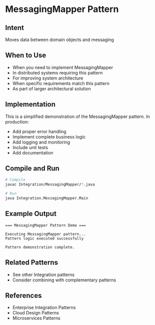 # MessagingMapper Pattern

## Intent
Moves data between domain objects and messaging

## When to Use
- When you need to implement MessagingMapper
- In distributed systems requiring this pattern
- For improving system architecture
- When specific requirements match this pattern
- As part of larger architectural solution

## Implementation
This is a simplified demonstration of the MessagingMapper pattern. In production:
- Add proper error handling
- Implement complete business logic
- Add logging and monitoring
- Include unit tests
- Add documentation

## Compile and Run
```bash
# Compile
javac Integration/MessagingMapper/*.java

# Run
java Integration.MessagingMapper.Main
```

## Example Output
```
=== MessagingMapper Pattern Demo ===

Executing MessagingMapper pattern...
Pattern logic executed successfully

Pattern demonstration complete.
```

## Related Patterns
- See other Integration patterns
- Consider combining with complementary patterns

## References
- Enterprise Integration Patterns
- Cloud Design Patterns
- Microservices Patterns

